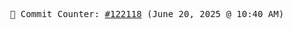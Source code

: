 <p align="center">
    <samp>
        📮 Commit Counter: <a href="https://github.com/Javascript-void0/Javascript-void0/commits/main">#122118</a> (June 20, 2025 @ 10:40 AM)
    </samp>
</p>